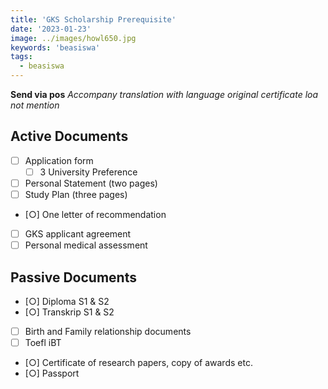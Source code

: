 ```yaml
---
title: 'GKS Scholarship Prerequisite'
date: '2023-01-23'
image: ../images/howl650.jpg
keywords: 'beasiswa'
tags:
  - beasiswa
---
```


**Send via pos**
_Accompany translation with language original certificate_
_loa not mention_

## Active Documents

- [ ] Application form
  - [ ] 3 University Preference
- [ ] Personal Statement (two pages)
- [ ] Study Plan (three pages)
- [○] One letter of recommendation
- [ ] GKS applicant agreement
- [ ] Personal medical assessment

## Passive Documents

- [○] Diploma S1 & S2
- [○] Transkrip S1 & S2
- [ ] Birth and Family relationship documents
- [ ] Toefl iBT
- [○] Certificate of research papers, copy of awards etc.
- [○] Passport
